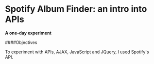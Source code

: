 # Spotify Album Finder: an intro into APIs
**A one-day experiment**

####Objectives

To experiment with APIs, AJAX, JavaScript and JQuery, I used Spotify's API. 


